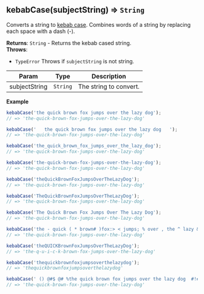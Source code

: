 <a name="kebabCase"></a>

## kebabCase(subjectString) ⇒ <code>String</code>
Converts a string to [kebab case](https://en.wikipedia.org/wiki/Letter_case#Special_case_styles).
Combines words of a string by replacing each space with a dash (-).

**Returns**: <code>String</code> - Returns the kebab cased string.  
**Throws**:

- <code>TypeError</code> Throws if `subjectString` is not string.


| Param | Type | Description |
| --- | --- | --- |
| subjectString | <code>String</code> | The string to convert. |

**Example**  
```js
kebabCase('the quick brown fox jumps over the lazy dog');
// => 'the-quick-brown-fox-jumps-over-the-lazy-dog'

kebabCase('   the quick brown fox jumps over the lazy dog   ');
// => 'the-quick-brown-fox-jumps-over-the-lazy-dog'

kebabCase('the_quick_brown_fox_jumps_over_the_lazy_dog');
// => 'the-quick-brown-fox-jumps-over-the-lazy-dog'

kebabCase('the-quick-brown-fox-jumps-over-the-lazy-dog');
// => 'the-quick-brown-fox-jumps-over-the-lazy-dog'

kebabCase('theQuickBrownFoxJumpsOverTheLazyDog');
// => 'the-quick-brown-fox-jumps-over-the-lazy-dog'

kebabCase('TheQuickBrownFoxJumpsOverTheLazyDog');
// => 'the-quick-brown-fox-jumps-over-the-lazy-dog'

kebabCase('The Quick Brown Fox Jumps Over The Lazy Dog');
// => 'the-quick-brown-fox-jumps-over-the-lazy-dog'

kebabCase('the - quick ( * brown# )fox:> < jumps; % over , the ^ lazy & dog');
// => 'the-quick-brown-fox-jumps-over-the-lazy-dog'

kebabCase('theQUICKBrownFoxJumpsOverTheLazyDog');
// => 'the-q-u-i-c-k-brown-fox-jumps-over-the-lazy-dog'

kebabCase('thequickbrownfoxjumpsoverthelazydog');
// => 'thequickbrownfoxjumpsoverthelazydog'

kebabCase(' () @#$ @# %the quick brown fox jumps over the lazy dog  #!#$% <> ');
// => 'the-quick-brown-fox-jumps-over-the-lazy-dog'
```

